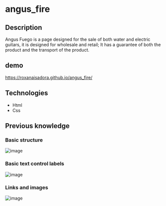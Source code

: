 # angus_fire

## Description

Angus Fuego is a page designed for the sale of both water and electric guitars, it is designed for wholesale and retail; It has a guarantee of both the product and the transport of the product.

## demo 

https://roxanaisadora.github.io/angus_fire/

## Technologies

* Html
* Css

## Previous knowledge

### Basic structure
![image](https://www.monografias.com/trabajos97/comandos-html/image001.png)

### Basic text control labels
![image](https://www.monografias.com/trabajos97/comandos-html/image002.jpg)

### Links and images
![image](https://www.monografias.com/trabajos97/comandos-html/image003.jpg)

